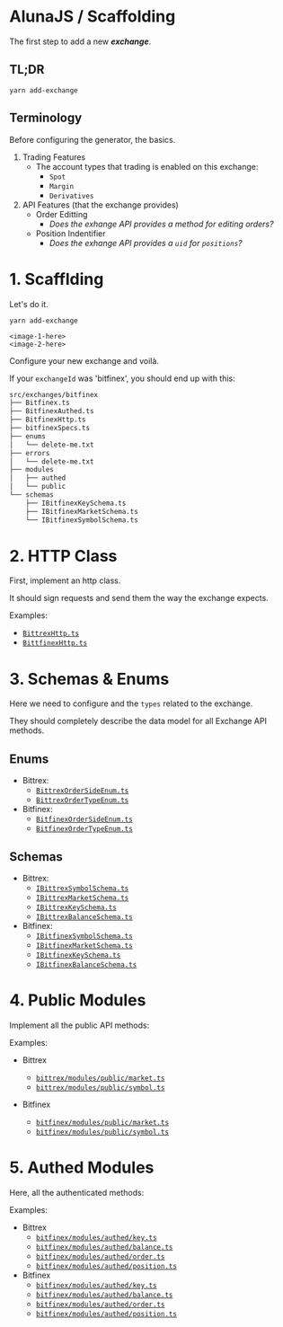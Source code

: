 # AlunaJS / Scaffolding

The first step to add a new **_exchange_**.

## TL;DR

```
yarn add-exchange
```

## Terminology

Before configuring the generator, the basics.

 1. Trading Features
    - The account types that trading is enabled on this exchange:
      - `Spot`
      - `Margin`
      - `Derivatives`
 1. API Features (that the exchange provides)
    - Order Editting
      - _Does the exhange API provides a method for editing orders?_
    - Position Indentifier
      - _Does the exhange API provides a `uid` for `positions`?_

# 1. Scafflding

Let's do it.

```
yarn add-exchange
```

`<image-1-here>`<br/>
`<image-2-here>`

Configure your new exchange and voilà.

If your `exchangeId` was 'bitfinex', you should end up with this:

```bash
src/exchanges/bitfinex
├── Bitfinex.ts
├── BitfinexAuthed.ts
├── BitfinexHttp.ts
├── bitfinexSpecs.ts
├── enums
│   └── delete-me.txt
├── errors
│   └── delete-me.txt
├── modules
│   ├── authed
│   └── public
└── schemas
    ├── IBitfinexKeySchema.ts
    ├── IBitfinexMarketSchema.ts
    └── IBitfinexSymbolSchema.ts
```

# 2. HTTP Class

First, implement an http class.

It should sign requests and send them the way the exchange expects.

Examples:
 - [`BittrexHttp.ts`](../src/exchanges/bittrex/BittrexHttp.ts)
 - [`BittfinexHttp.ts`](../src/exchanges/bitfinex/BitfinexHttp.ts)


# 3. Schemas & Enums

Here we need to configure and the `types` related to the exchange.

They should completely describe the data model for all Exchange API methods.

## Enums
  - Bittrex:
    - [`BittrexOrderSideEnum.ts`](../src/exchanges/bittrex/enums/BittrexOrderSideEnum.ts)
    - [`BittrexOrderTypeEnum.ts`](../src/exchanges/bittrex/enums/BittrexOrderTypeEnum.ts)
  - Bitfinex:
    - [`BitfinexOrderSideEnum.ts`](../src/exchanges/bitfinex/enums/BitfinexOrderSideEnum.ts)
    - [`BitfinexOrderTypeEnum.ts`](../src/exchanges/bitfinex/enums/BitfinexOrderTypeEnum.ts)

## Schemas
  - Bittrex:
    - [`IBittrexSymbolSchema.ts`](../src/exchanges/bittrex/schemas/IBittrexSymbolSchema.ts)
    - [`IBittrexMarketSchema.ts`](../src/exchanges/bittrex/schemas/IBittrexMarketSchema.ts)
    - [`IBittrexKeySchema.ts`](../src/exchanges/bittrex/schemas/IBittrexKeySchema.ts)
    - [`IBittrexBalanceSchema.ts`](../src/exchanges/bittrex/schemas/IBittrexBalanceSchema.ts)
  - Bitfinex:
    - [`IBitfinexSymbolSchema.ts`](../src/exchanges/bitfinex/schemas/IBitfinexSymbolSchema.ts)
    - [`IBitfinexMarketSchema.ts`](../src/exchanges/bitfinex/schemas/IBitfinexMarketSchema.ts)
    - [`IBitfinexKeySchema.ts`](../src/exchanges/bitfinex/schemas/IBitfinexKeySchema.ts)
    - [`IBitfinexBalanceSchema.ts`](../src/exchanges/bitfinex/schemas/IBitfinexBalanceSchema.ts)


# 4. Public Modules

Implement all the public API methods:

Examples:

  - Bittrex
    - [`bittrex/modules/public/market.ts`](../src/exchanges/bittrex/modules/public/market.ts)
    - [`bittrex/modules/public/symbol.ts`](../src/exchanges/bittrex/modules/public/symbol.ts)

  - Bitfinex
    - [`bitfinex/modules/public/market.ts`](../src/exchanges/bitfinex/modules/public/market.ts)
    - [`bitfinex/modules/public/symbol.ts`](../src/exchanges/bitfinex/modules/public/symbol.ts)

# 5. Authed Modules

Here, all the authenticated methods:

Examples:

  - Bittrex
    - [`bitfinex/modules/authed/key.ts`](../src/exchanges/bitfinex/modules/authed/key.ts)
    - [`bitfinex/modules/authed/balance.ts`](../src/exchanges/bitfinex/modules/authed/balance.ts)
    - [`bitfinex/modules/authed/order.ts`](../src/exchanges/bitfinex/modules/authed/order.ts)
    - [`bitfinex/modules/authed/position.ts`](../src/exchanges/bitfinex/modules/authed/position.ts)
  - Bitfinex
    - [`bitfinex/modules/authed/key.ts`](../src/exchanges/bitfinex/modules/authed/key.ts)
    - [`bitfinex/modules/authed/balance.ts`](../src/exchanges/bitfinex/modules/authed/balance.ts)
    - [`bitfinex/modules/authed/order.ts`](../src/exchanges/bitfinex/modules/authed/order.ts)
    - [`bitfinex/modules/authed/position.ts`](../src/exchanges/bitfinex/modules/authed/position.ts)
